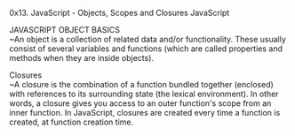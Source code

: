 0x13. JavaScript - Objects, Scopes and Closures
JavaScript<br>

JAVASCRIPT OBJECT BASICS<br>
~An object is a collection of related data and/or functionality. These usually consist of several variables and functions (which are called properties and methods when they are inside objects).

Closures<br>
~A closure is the combination of a function bundled together (enclosed) with references to its surrounding state (the lexical environment). In other words, a closure gives you access to an outer function's scope from an inner function. In JavaScript, closures are created every time a function is created, at function creation time.
